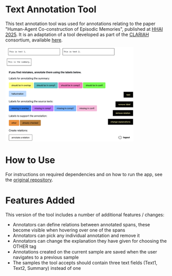 # Text Annotation Tool 
This text annotation tool was used for annotations relating to the paper "Human-Agent Co-construction of Episodic Memories", published at [HHAI 2025](https://hhai-conference.org/2025/). It is an adaptation of a tool developed as part of the [CLARIAH](https://www.clariah.nl) consortium, available [here](https://github.com/cltl/span-annotation-tool/tree/main).

<div align="left">
  <img src="./scripts/static/example.png"alt="Example Image" width=400/>
</div>

# How to Use
For instructions on required dependencies and on how to run the app, see the [original repository](https://github.com/cltl/span-annotation-tool/tree/main). 

# Features Added 
This version of the tool includes a number of additional features / changes:
- Annotators can define relations between annotated spans, these become visible when hovering over one of the spans
- Annotators can pick any individual annotation and remove it
- Annotators can change the explanation they have given for choosing the OTHER tag
- Annotations created on the current sample are saved when the user navigates to a previous sample
- The samples the tool accepts should contain three text fields (Text1, Text2, Summary) instead of one